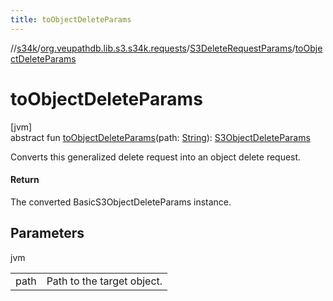 ```yaml
---
title: toObjectDeleteParams
---
```

//[s34k](../../../index.html)/[org.veupathdb.lib.s3.s34k.requests](../index.html)/[S3DeleteRequestParams](index.html)/[toObjectDeleteParams](to-object-delete-params.html)



# toObjectDeleteParams



[jvm]\
abstract fun [toObjectDeleteParams](to-object-delete-params.html)(path: [String](https://kotlinlang.org/api/latest/jvm/stdlib/kotlin/-string/index.html)): [S3ObjectDeleteParams](../../org.veupathdb.lib.s3.s34k.requests.object/-s3-object-delete-params/index.html)



Converts this generalized delete request into an object delete request.



#### Return



The converted BasicS3ObjectDeleteParams instance.



## Parameters


jvm

| | |
|---|---|
| path | Path to the target object. |




